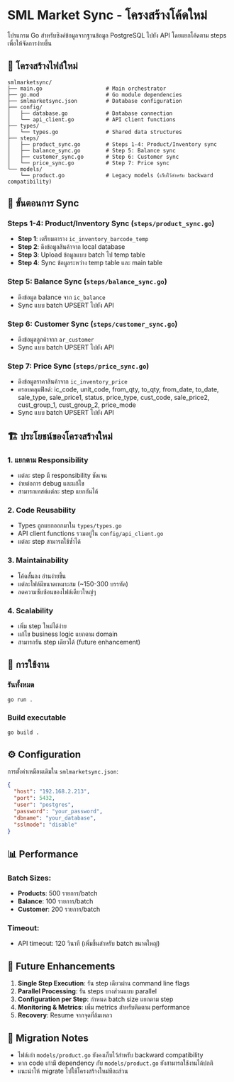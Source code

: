 # SML Market Sync - โครงสร้างโค้ดใหม่

โปรแกรม Go สำหรับซิงค์ข้อมูลจากฐานข้อมูล PostgreSQL ไปยัง API โดยแยกโค้ดตาม steps เพื่อให้จัดการง่ายขึ้น

## 📁 โครงสร้างไฟล์ใหม่

```
smlmarketsync/
├── main.go                    # Main orchestrator
├── go.mod                     # Go module dependencies
├── smlmarketsync.json         # Database configuration
├── config/
│   ├── database.go            # Database connection
│   └── api_client.go          # API client functions
├── types/
│   └── types.go               # Shared data structures
├── steps/
│   ├── product_sync.go        # Steps 1-4: Product/Inventory sync
│   ├── balance_sync.go        # Step 5: Balance sync
│   ├── customer_sync.go       # Step 6: Customer sync
│   └── price_sync.go          # Step 7: Price sync
└── models/
    └── product.go             # Legacy models (เก็บไว้สำหรับ backward compatibility)
```

## 🔄 ขั้นตอนการ Sync

### Steps 1-4: Product/Inventory Sync (`steps/product_sync.go`)
- **Step 1**: เตรียมตาราง `ic_inventory_barcode_temp`
- **Step 2**: ดึงข้อมูลสินค้าจาก local database
- **Step 3**: Upload ข้อมูลแบบ batch ไป temp table
- **Step 4**: Sync ข้อมูลระหว่าง temp table และ main table

### Step 5: Balance Sync (`steps/balance_sync.go`)
- ดึงข้อมูล balance จาก `ic_balance`
- Sync แบบ batch UPSERT ไปยัง API

### Step 6: Customer Sync (`steps/customer_sync.go`)
- ดึงข้อมูลลูกค้าจาก `ar_customer`
- Sync แบบ batch UPSERT ไปยัง API

### Step 7: Price Sync (`steps/price_sync.go`)
- ดึงข้อมูลราคาสินค้าจาก `ic_inventory_price`
- ครอบคลุมฟิลด์: ic_code, unit_code, from_qty, to_qty, from_date, to_date, sale_type, sale_price1, status, price_type, cust_code, sale_price2, cust_group_1, cust_group_2, price_mode
- Sync แบบ batch UPSERT ไปยัง API

## 🏗️ ประโยชน์ของโครงสร้างใหม่

### 1. **แยกตาม Responsibility**
- แต่ละ step มี responsibility ชัดเจน
- ง่ายต่อการ debug และแก้ไข
- สามารถเทสต์แต่ละ step แยกกันได้

### 2. **Code Reusability**
- Types ถูกแยกออกมาใน `types/types.go`
- API client functions รวมอยู่ใน `config/api_client.go`
- แต่ละ step สามารถใช้ซ้ำได้

### 3. **Maintainability**
- โค้ดสั้นลง อ่านง่ายขึ้น
- แต่ละไฟล์มีขนาดเหมาะสม (~150-300 บรรทัด)
- ลดความซับซ้อนของไฟล์เดียวใหญ่ๆ

### 4. **Scalability**
- เพิ่ม step ใหม่ได้ง่าย
- แก้ไข business logic แยกตาม domain
- สามารถรัน step เดียวได้ (future enhancement)

## 🚀 การใช้งาน

### รันทั้งหมด
```bash
go run .
```

### Build executable
```bash
go build .
```

## ⚙️ Configuration

การตั้งค่าเหมือนเดิมใน `smlmarketsync.json`:
```json
{
  "host": "192.168.2.213",
  "port": 5432,
  "user": "postgres",
  "password": "your_password",
  "dbname": "your_database",
  "sslmode": "disable"
}
```

## 📊 Performance

### Batch Sizes:
- **Products**: 500 รายการ/batch
- **Balance**: 100 รายการ/batch  
- **Customer**: 200 รายการ/batch

### Timeout:
- API timeout: 120 วินาที (เพิ่มขึ้นสำหรับ batch ขนาดใหญ่)

## 🔧 Future Enhancements

1. **Single Step Execution**: รัน step เดียวผ่าน command line flags
2. **Parallel Processing**: รัน steps บางส่วนแบบ parallel
3. **Configuration per Step**: กำหนด batch size แยกตาม step
4. **Monitoring & Metrics**: เพิ่ม metrics สำหรับติดตาม performance
5. **Recovery**: Resume จากจุดที่ล้มเหลว

## 📝 Migration Notes

- ไฟล์เก่า `models/product.go` ยังคงเก็บไว้สำหรับ backward compatibility
- หาก code เก่ามี dependency กับ `models/product.go` ยังสามารถใช้งานได้ปกติ
- แนะนำให้ migrate ไปใช้โครงสร้างใหม่ทีละส่วน
